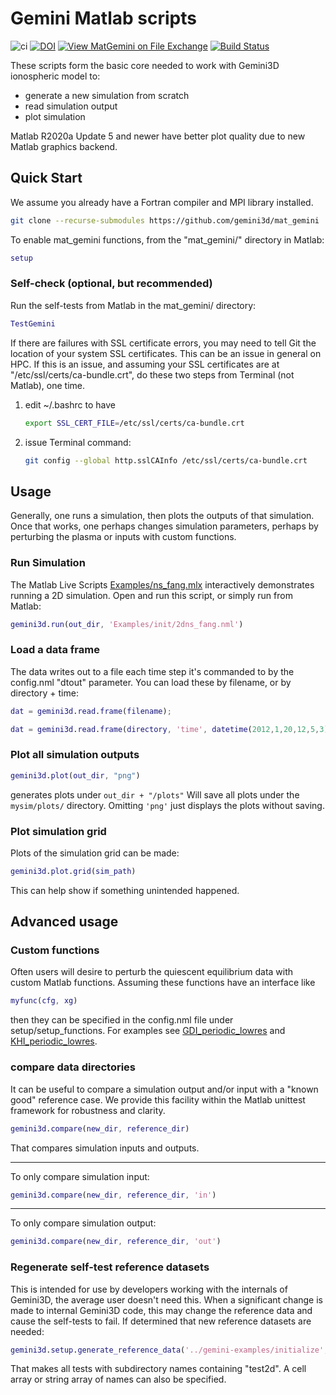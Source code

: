 # Gemini Matlab scripts

![ci](https://github.com/gemini3d/mat_gemini/workflows/ci/badge.svg)
[![DOI](https://zenodo.org/badge/246748210.svg)](https://zenodo.org/badge/latestdoi/246748210)
[![View MatGemini on File Exchange](https://www.mathworks.com/matlabcentral/images/matlab-file-exchange.svg)](https://www.mathworks.com/matlabcentral/fileexchange/78676-matgemini)
[![Build Status](https://dev.azure.com/mhirsch0512/Gemini3D/_apis/build/status/gemini3d.mat_gemini?branchName=master)](https://dev.azure.com/mhirsch0512/Gemini3D/_build/latest?definitionId=20&branchName=master)

These scripts form the basic core needed to work with Gemini3D ionospheric model to:

* generate a new simulation from scratch
* read simulation output
* plot simulation

Matlab R2020a Update 5 and newer have better plot quality due to new Matlab graphics backend.

## Quick Start

We assume you already have a Fortran compiler and MPI library installed.

```sh
git clone --recurse-submodules https://github.com/gemini3d/mat_gemini
```

To enable mat_gemini functions, from the "mat_gemini/" directory in Matlab:

```matlab
setup
```

### Self-check (optional, but recommended)

Run the self-tests from Matlab in the mat_gemini/ directory:

```matlab
TestGemini
```

If there are failures with SSL certificate errors, you may need to tell Git the location of your system SSL certificates. This can be an issue in general on HPC.
If this is an issue, and assuming your SSL certificates are at "/etc/ssl/certs/ca-bundle.crt", do these two steps from Terminal (not Matlab), one time.

1. edit ~/.bashrc to have

    ```sh
    export SSL_CERT_FILE=/etc/ssl/certs/ca-bundle.crt
    ```
2. issue Terminal command:

    ```sh
    git config --global http.sslCAInfo /etc/ssl/certs/ca-bundle.crt
    ```

## Usage

Generally, one runs a simulation, then plots the outputs of that simulation.
Once that works, one perhaps changes simulation parameters, perhaps by perturbing the plasma or inputs with custom functions.

### Run Simulation

The Matlab Live Scripts [Examples/ns_fang.mlx](./Examples/ns_fang.mlx) interactively demonstrates running a 2D simulation.
Open and run this script, or simply run from Matlab:

```matlab
gemini3d.run(out_dir, 'Examples/init/2dns_fang.nml')
```

### Load a data frame

The data writes out to a file each time step it's commanded to by the config.nml "dtout" parameter.
You can load these by filename, or by directory + time:

```matlab
dat = gemini3d.read.frame(filename);
```

```matlab
dat = gemini3d.read.frame(directory, 'time', datetime(2012,1,20,12,5,3));
```

### Plot all simulation outputs

```matlab
gemini3d.plot(out_dir, "png")
```

generates plots under `out_dir + "/plots"`
Will save all plots under the `mysim/plots/` directory. Omitting `'png'` just displays the plots without saving.

### Plot simulation grid

Plots of the simulation grid can be made:

```matlab
gemini3d.plot.grid(sim_path)
```

This can help show if something unintended happened.

## Advanced usage

### Custom functions

Often users will desire to perturb the quiescent equilibrium data with custom Matlab functions.
Assuming these functions have an interface like

```matlab
myfunc(cfg, xg)
```

then they can be specified in the config.nml file under setup/setup_functions.
For examples see
[GDI_periodic_lowres](https://github.com/gemini3d/gemini-examples/tree/master/init/GDI_periodic_lowres) and
[KHI_periodic_lowres](https://github.com/gemini3d/gemini-examples/tree/master/init/KHI_periodic_lowres).

### compare data directories

It can be useful to compare a simulation output and/or input with a "known good" reference case.
We provide this facility within the Matlab unittest framework for robustness and clarity.

```matlab
gemini3d.compare(new_dir, reference_dir)
```

That compares simulation inputs and outputs.

---

To only compare simulation input:

```matlab
gemini3d.compare(new_dir, reference_dir, 'in')
```

---

To only compare simulation output:

```matlab
gemini3d.compare(new_dir, reference_dir, 'out')
```

### Regenerate self-test reference datasets

This is intended for use by developers working with the internals of Gemini3D, the average user doesn't need this.
When a significant change is made to internal Gemini3D code, this may change the reference data and cause the self-tests to fail.
If determined that new reference datasets are needed:

```matlab
gemini3d.setup.generate_reference_data('../gemini-examples/initialize', '~/sim', 'test2d')
```

That makes all tests with subdirectory names containing "test2d".
A cell array or string array of names can also be specified.
